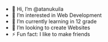 - 👋 Hi, I’m @atanukuila
- 👀 I’m interested in Web Development
- 🌱 I’m currently learning in 12 grade
- 💞️ I’m looking to create Websites
- ⚡ Fun fact: I like to make friends

<!---
atanukuila/atanukuila is a ✨ special ✨ repository because its `README.md` (this file) appears on your GitHub profile.
You can click the Preview link to take a look at your changes.
--->
